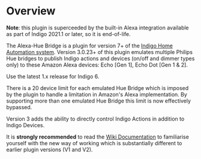 # Overview

**Note**: this plugin is superceeded by the built-in Alexa integration available as part of Indigo 2021.1 or later, so it is end-of-life.

The Alexa-Hue Bridge is a plugin for version 7+ of the [Indigo Home Automation system][1]. Version 3.0.23+ of this plugin emulates multiple Philips Hue bridges to publish Indigo actions and devices (on/off and dimmer types only) to these Amazon Alexa devices: Echo [Gen 1], Echo Dot [Gen 1 & 2].

Use the latest 1.x release for Indigo 6.

There is a 20 device limit for each emulated Hue Bridge which is imposed by the plugin to handle a limitation in Amazon's Alexa implementation. By supporting more than one emulated Hue Bridge this limit is now effectively bypassed.

Version 3 adds the ability to directly control Indigo Actions in addition to Indigo Devices.

It is **strongly recommended** to read the [Wiki Documentation][4] to familiarise yourself with the new way of working which is substantially different to earlier plugin versions (V1 and V2).

[1]: https://www.indigodomo.com
[4]: https://github.com/IndigoDomotics/alexa-hue-bridge/wiki
[6]: https://github.com/IndigoDomotics/alexa-hue-bridge/releases
